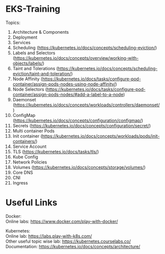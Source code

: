 # EKS-Training
Topics:

1.	Architecture & Components
2.	Deployment
3.	Services
4.	Scheduling (https://kubernetes.io/docs/concepts/scheduling-eviction/)
5.	Labels and Selectors (https://kubernetes.io/docs/concepts/overview/working-with-objects/labels/)
6.	Taint and Tolerations (https://kubernetes.io/docs/concepts/scheduling-eviction/taint-and-toleration/)
7.	Node Affinity (https://kubernetes.io/docs/tasks/configure-pod-container/assign-pods-nodes-using-node-affinity/)
8.	Node Selectors (https://kubernetes.io/docs/tasks/configure-pod-container/assign-pods-nodes/#add-a-label-to-a-node)
9.	Daemonset (https://kubernetes.io/docs/concepts/workloads/controllers/daemonset/)
10.	ConfigMap (https://kubernetes.io/docs/concepts/configuration/configmap/)
11.	Secrets (https://kubernetes.io/docs/concepts/configuration/secret/)
12.	Multi container Pods
13.	Init container (https://kubernetes.io/docs/concepts/workloads/pods/init-containers/)
14.	Service Account
15.	TLS (https://kubernetes.io/docs/tasks/tls/)
16.	Kube Config
17.	Network Policies
18.	Volumes (https://kubernetes.io/docs/concepts/storage/volumes/)
19.	Core DNS
20.	CNI
21.	Ingress

# Useful Links

Docker: <br />
Online labs: https://www.docker.com/play-with-docker/ <br />

Kubernetes: <br />
Online lab: https://labs.play-with-k8s.com/ <br />
Other useful topic wise lab: https://kubernetes.courselabs.co/ <br />
Documentation: https://kubernetes.io/docs/concepts/architecture/ <br />
